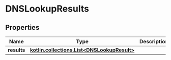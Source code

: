 
# DNSLookupResults

## Properties
Name | Type | Description | Notes
------------ | ------------- | ------------- | -------------
**results** | [**kotlin.collections.List&lt;DNSLookupResult&gt;**](DNSLookupResult) |  | 



